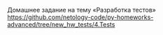 Домашнее задание на тему «Разработка тестов» https://github.com/netology-code/py-homeworks-advanced/tree/new_hw_tests/4.Tests